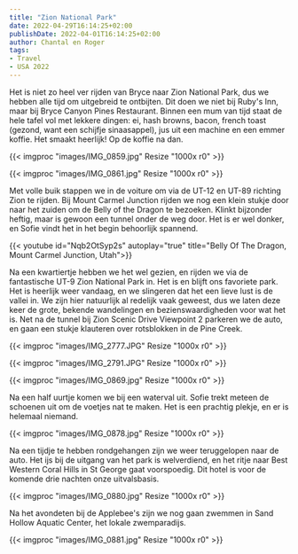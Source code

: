 ```yaml
---
title: "Zion National Park"
date: 2022-04-29T16:14:25+02:00
publishDate: 2022-04-01T16:14:25+02:00
author: Chantal en Roger
tags:
- Travel
- USA 2022
---
```


Het is niet zo heel ver rijden van Bryce naar Zion National Park, dus we hebben alle tijd om uitgebreid te ontbijten. Dit doen we niet bij Ruby's Inn, maar bij Bryce Canyon Pines Restaurant. Binnen een mum van tijd staat de hele tafel vol met lekkere dingen: ei, hash browns, bacon, french toast (gezond, want een schijfje sinaasappel), jus uit een machine en een emmer koffie. Het smaakt heerlijk! Op de koffie na dan.

{{< imgproc "images/IMG_0859.jpg" Resize "1000x r0" >}}

{{< imgproc "images/IMG_0861.jpg" Resize "1000x r0" >}}

Met volle buik stappen we in de voiture om via de UT-12 en UT-89 richting Zion te rijden. Bij Mount Carmel Junction rijden we nog een klein stukje door naar het zuiden om de Belly of the Dragon te bezoeken. Klinkt bijzonder heftig, maar is gewoon een tunnel onder de weg door. Het is er wel donker, en Sofie vindt het in het begin behoorlijk spannend.

{{< youtube id="Nqb2OtSyp2s" autoplay="true" title="Belly Of The Dragon, Mount Carmel Junction, Utah">}}


Na een kwartiertje hebben we het wel gezien, en rijden we via de fantastische UT-9 Zion National Park in. Het is en blijft ons favoriete park. Het is heerlijk weer vandaag, en we slingeren dat het een lieve lust is de vallei in. We zijn hier natuurlijk al redelijk vaak geweest, dus we laten deze keer de grote, bekende wandelingen en bezienswaardigheden voor wat het is. Net na de tunnel bij Zion Scenic Drive Viewpoint 2 parkeren we de auto, en gaan een stukje klauteren over rotsblokken in de Pine Creek.

{{< imgproc "images/IMG_2777.JPG" Resize "1000x r0" >}}

{{< imgproc "images/IMG_2791.JPG" Resize "1000x r0" >}}

{{< imgproc "images/IMG_0869.jpg" Resize "1000x r0" >}}

Na een half uurtje komen we bij een waterval uit. Sofie trekt meteen de schoenen uit om de voetjes nat te maken. Het is een prachtig plekje, en er is helemaal niemand.

{{< imgproc "images/IMG_0878.jpg" Resize "1000x r0" >}}

Na een tijdje te hebben rondgehangen zijn we weer teruggelopen naar de auto. Het ijs bij de uitgang van het park is welverdiend, en het ritje naar Best Western Coral Hills in St George gaat voorspoedig. Dit hotel is voor de komende drie nachten onze uitvalsbasis.

{{< imgproc "images/IMG_0880.jpg" Resize "1000x r0" >}}

Na het avondeten bij de Applebee's zijn we nog gaan zwemmen in Sand Hollow Aquatic Center, het lokale zwemparadijs.

{{< imgproc "images/IMG_0881.jpg" Resize "1000x r0" >}}
